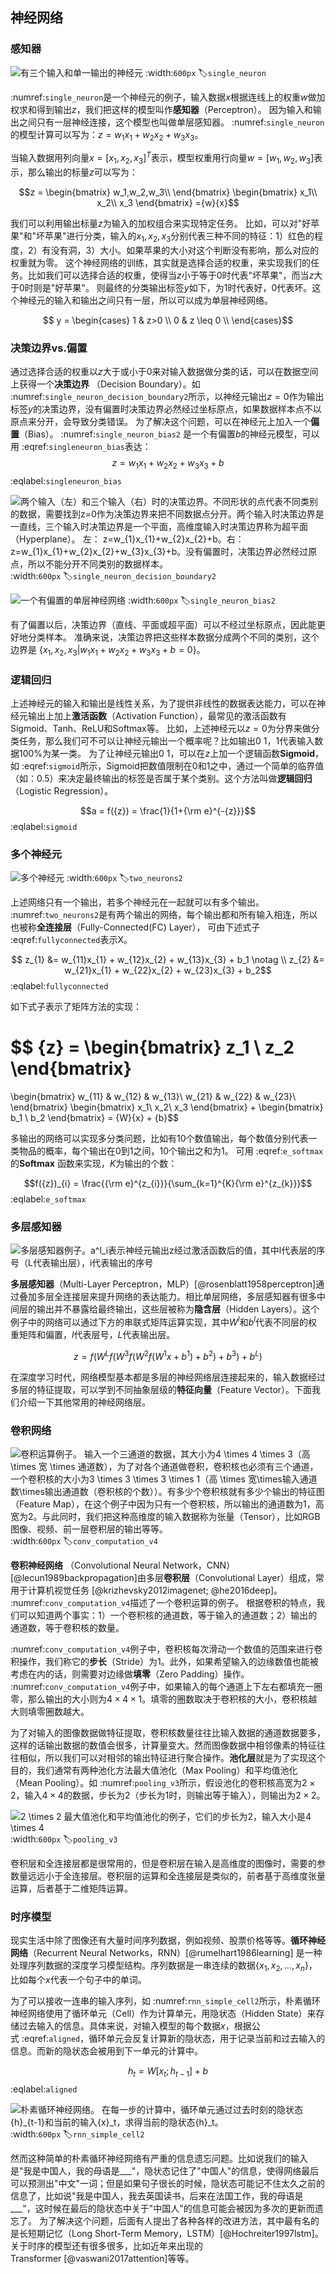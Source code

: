 ## 神经网络

### 感知器
![有三个输入和单一输出的神经元](../img/ch_basic/single_neuron2.png)
:width:`600px`
:label:`single_neuron`

 :numref:`single_neuron`是一个神经元的例子，输入数据$x$根据连线上的权重$w$做加权求和得到输出$z$，我们把这样的模型叫作**感知器**（Perceptron）。
 因为输入和输出之间只有一层神经连接，这个模型也叫做单层感知器。 :numref:`single_neuron`的模型计算可以写为：$z = w_{1}x_{1}+ w_{2}x_{2} + w_{3}x_{3}$。

当输入数据用列向量${x}=[x_1,x_2,x_3]^T$表示，模型权重用行向量${w}=[w_1,w_2,w_3]$表示，那么输出的标量$z$可以写为：

$$z = 
\begin{bmatrix}
w_1,w_2,w_3\\
\end{bmatrix}
\begin{bmatrix}
x_1\\
x_2\\
x_3
\end{bmatrix}
={w}{x}$$

我们可以利用输出标量$z$为输入的加权组合来实现特定任务。
比如，可以对"好苹果"和"坏苹果"进行分类，输入的$x_1,x_2,x_3$分别代表三种不同的特征：1）红色的程度，2）有没有洞，3）大小。如果苹果的大小对这个判断没有影响，那么对应的权重就为零。
这个神经网络的训练，其实就是选择合适的权重，来实现我们的任务。比如我们可以选择合适的权重，使得当$z$小于等于$0$时代表"坏苹果"，而当$z$大于$0$时则是"好苹果"。
则最终的分类输出标签$y$如下，为$1$时代表好，$0$代表坏。这个神经元的输入和输出之间只有一层，所以可以成为单层神经网络。

$$
y =
\begin{cases}
1 &  z>0 \\
0 & z \leq 0 \\
\end{cases}$$

### 决策边界vs.偏置

通过选择合适的权重以$z$大于或小于$0$来对输入数据做分类的话，可以在数据空间上获得一个**决策边界**
（Decision
Boundary）。如 :numref:`single_neuron_decision_boundary2`所示，以神经元输出$z=0$作为输出标签$y$的决策边界，没有偏置时决策边界必然经过坐标原点，如果数据样本点不以原点来分开，会导致分类错误。
为了解决这个问题，可以在神经元上加入一个**偏置**（Bias）。 :numref:`single_neuron_bias2`
是一个有偏置$b$的神经元模型，可以用 :eqref:`singleneuron_bias`表达： 
$$z = w_{1}x_{1}+ w_{2}x_{2}+ w_{3}x_{3} + b$$
:eqlabel:`singleneuron_bias`

![两个输入（左）和三个输入（右）时的决策边界。不同形状的点代表不同类别的数据，需要找到$z=0$作为决策边界来把不同数据点分开。两个输入时决策边界是一直线，三个输入时决策边界是一个平面，高维度输入时决策边界称为**超平面**（Hyperplane）。
左： $z=w_{1}x_{1}+w_{2}x_{2}+b$。右：$z=w_{1}x_{1}+w_{2}x_{2}+w_{3}x_{3}+b$。没有偏置时，决策边界必然经过原点，所以不能分开不同类别的数据样本。](../img/ch_basic/single_neuron_decision_boundary2.png)
:width:`600px`
:label:`single_neuron_decision_boundary2`

![一个有偏置的单层神经网络](../img/ch_basic/single_neuron_bias2.png)
:width:`600px`
:label:`single_neuron_bias2`

有了偏置以后，决策边界（直线、平面或超平面）可以不经过坐标原点，因此能更好地分类样本。
准确来说，决策边界把这些样本数据分成两个不同的类别，这个边界是
$\{x_1, x_2, x_3 | w_{1}x_{1}+ w_{2}x_{2}+ w_{3}x_{3} + b = 0\}$。

### 逻辑回归

上述神经元的输入和输出是线性关系，为了提供非线性的数据表达能力，可以在神经元输出上加上**激活函数**（Activation
Function），最常见的激活函数有Sigmoid、Tanh、ReLU和Softmax等。
比如，上述神经元以$z=0$为分界来做分类任务，那么我们可不可以让神经元输出一个概率呢？比如输出$0~1$，$1$代表输入数据$100\%$为某一类。
为了让神经元输出$0~1$，可以在$z$上加一个逻辑函数**Sigmoid**，
如 :eqref:`sigmoid`所示，Sigmoid把数值限制在0和1之中，通过一个简单的临界值（如：0.5）来决定最终输出的标签是否属于某个类别。这个方法叫做**逻辑回归**（Logistic
Regression）。

$$a = f({z}) = \frac{1}{1+{\rm e}^{-{z}}}$$
:eqlabel:`sigmoid`

### 多个神经元

![多个神经元](../img/ch_basic/two_neurons2.png)
:width:`600px`
:label:`two_neurons2`

上述网络只有一个输出，若多个神经元在一起就可以有多个输出。 :numref:`two_neurons2`是有两个输出的网络，每个输出都和所有输入相连，所以也被称**全连接层**（Fully-Connected(FC) Layer），
可由下述式子 :eqref:`fullyconnected`表示X。

$$
z_{1} &= w_{11}x_{1} + w_{12}x_{2} + w_{13}x_{3} + b_1 \notag \\
z_{2} &= w_{21}x_{1} + w_{22}x_{2} + w_{23}x_{3} + b_2$$
:eqlabel:`fullyconnected`

如下式子表示了矩阵方法的实现：

$$
{z} =
\begin{bmatrix}
z_1 \\
z_2
\end{bmatrix}
=
\begin{bmatrix}
w_{11} & w_{12} & w_{13}\\
w_{21} & w_{22} & w_{23}\\
\end{bmatrix}
\begin{bmatrix}
x_1\\
x_2\\
x_3
\end{bmatrix}
+
\begin{bmatrix}
b_1 \\ b_2
\end{bmatrix}
= {W}{x} + {b}$$


多输出的网络可以实现多分类问题，比如有10个数值输出，每个数值分别代表一类物品的概率，每个输出在$0$到$1$之间，10个输出之和为$1$。
可用 :eqref:`e_softmax`的**Softmax** 函数来实现，$K$为输出的个数：

$$f({z})_{i} = \frac{{\rm e}^{z_{i}}}{\sum_{k=1}^{K}{\rm e}^{z_{k}}}$$
:eqlabel:`e_softmax`

### 多层感知器

![多层感知器例子。$a^l_i$表示神经元输出$z$经过激活函数后的值，其中$l$代表层的序号（$L$代表输出层），$i$代表输出的序号](../img/ch_basic/mlp2.png)

**多层感知器**（Multi-Layer
Perceptron，MLP）[@rosenblatt1958perceptron]通过叠加多层全连接层来提升网络的表达能力。相比单层网络，多层感知器有很多中间层的输出并不暴露给最终输出，这些层被称为**隐含层**（Hidden
Layers）。这个例子中的网络可以通过下方的串联式矩阵运算实现，其中$W^l$和$b^l$代表不同层的权重矩阵和偏置，$l$代表层号，$L$代表输出层。

$${z} = f({W^L}f({W^3}f({W^2}f({W^1}{x} + {b^1}) + {b^2}) + {b^3}) + {b^L})$$

在深度学习时代，网络模型基本都是多层的神经网络层连接起来的，输入数据经过多层的特征提取，可以学到不同抽象层级的**特征向量**（Feature
Vector）。下面我们介绍一下其他常用的神经网络层。

### 卷积网络

![卷积运算例子。 输入一个三通道的数据，其大小为$4 \times 4 \times 3$（高
$\times$ 宽 $\times$
通道数），为了对各个通道做卷积，卷积核也必须有三个通道，一个卷积核的大小为$3 \times 3 \times 3 \times 1$（高
$\times$
宽$\times$输入通道数$\times$输出通道数（卷积核的个数））。有多少个卷积核就有多少个输出的**特征图**（Feature
Map），在这个例子中因为只有一个卷积核，所以输出的通道数为1，高宽为2。与此同时，我们把这种高维度的输入数据称为**张量**（Tensor），比如RGB图像、视频、前一层卷积层的输出等等。](../img/ch_basic/conv_computation_v4.png)
:width:`600px`
:label:`conv_computation_v4`

**卷积神经网络** （Convolutional Neural
Network，CNN）[@lecun1989backpropagation]由多层**卷积层**（Convolutional
Layer）组成，常用于计算机视觉任务 [@krizhevsky2012imagenet; @he2016deep]。
 :numref:`conv_computation_v4`描述了一个卷积运算的例子。
根据卷积的特点，我们可以知道两个事实：1）一个卷积核的通道数，等于输入的通道数；2）输出的通道数，等于卷积核的数量。

 :numref:`conv_computation_v4`例子中，卷积核每次滑动一个数值的范围来进行卷积操作，我们称它的**步长**（Stride）为1。此外，如果希望输入的边缘数值也能被考虑在内的话，则需要对边缘做**填零**（Zero
Padding）操作。 :numref:`conv_computation_v4`例子中，如果输入的每个通道上下左右都填充一圈零，那么输出的大小则为$4\times 4\times 1$。填零的圈数取决于卷积核的大小，卷积核越大则填零圈数越大。

为了对输入的图像数据做特征提取，卷积核数量往往比输入数据的通道数据要多，这样的话输出数据的数值会很多，计算量变大。然而图像数据中相邻像素的特征往往相似，所以我们可以对相邻的输出特征进行聚合操作。**池化层**就是为了实现这个目的，我们通常有两种池化方法最大值池化（Max
Pooling）和平均值池化（Mean
Pooling）。如 :numref:`pooling_v3`所示，假设池化的卷积核高宽为$2\times2$，输入$4\times4$的数据，步长为2（步长为1时，则输出等于输入），则输出为$2\times2$。

![$2 \times 2$
最大值池化和平均值池化的例子，它们的步长为2，输入大小是$4 \times 4$](../img/ch_basic/pooling_v3.png)
:width:`600px`
:label:`pooling_v3`

卷积层和全连接层都是很常用的，但是卷积层在输入是高维度的图像时，需要的参数量远远小于全连接层。卷积层的运算和全连接层是类似的，前者基于高维度张量运算，后者基于二维矩阵运算。

### 时序模型

现实生活中除了图像还有大量时间序列数据，例如视频、股票价格等等。**循环神经网络**（Recurrent
Neural Networks，RNN）[@rumelhart1986learning]
是一种处理序列数据的深度学习模型结构。序列数据是一串连续的数据$\{x_1, x_2, \dots, x_n\}$，比如每个$x$代表一个句子中的单词。

为了可以接收一连串的输入序列，如 :numref:`rnn_simple_cell2`所示，朴素循环神经网络使用了循环单元（Cell）作为计算单元，用隐状态（Hidden
State）来存储过去输入的信息。具体来说，对输入模型的每个数据$x$，根据公式 :eqref:`aligned`，循环单元会反复计算新的隐状态，用于记录当前和过去输入的信息。而新的隐状态会被用到下一单元的计算中。

$${h}_t = {W}[{x}_t; {h}_{t-1}] + {b}$$
:eqlabel:`aligned`

![朴素循环神经网络。 在每一步的计算中，循环单元通过过去时刻的隐状态${h}_{t-1}$和当前的输入${x}_t$，求得当前的隐状态${h}_t$。](../img/ch_basic/rnn_simple_cell2.png)
:width:`600px`
:label:`rnn_simple_cell2`

然而这种简单的朴素循环神经网络有严重的信息遗忘问题。比如说我们的输入是"我是中国人，我的母语是\_\_\_"，隐状态记住了"中国人"的信息，使得网络最后可以预测出"中文"一词；但是如果句子很长的时候，隐状态可能记不住太久之前的信息了，比如说"我是中国人，我去英国读书，后来在法国工作，我的母语是\_\_\_"，这时候在最后的隐状态中关于"中国人"的信息可能会被因为多次的更新而遗忘了。
为了解决这个问题，后面有人提出了各种各样的改进方法，其中最有名的是长短期记忆（Long
Short-Term
Memory，LSTM）[@Hochreiter1997lstm]。关于时序的模型还有很多很多，比如近年来出现的Transformer [@vaswani2017attention]等等。
